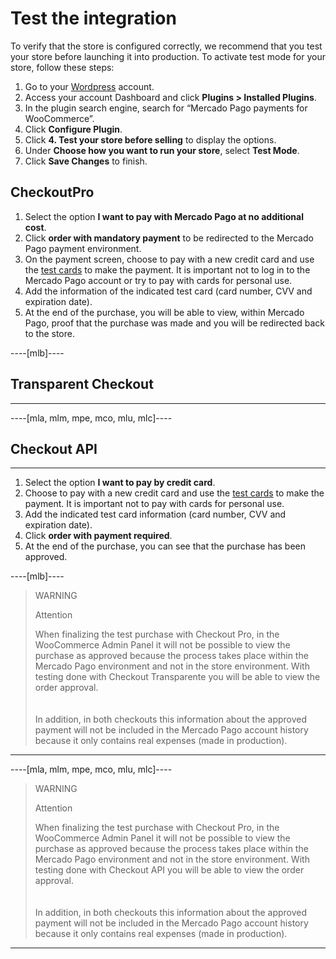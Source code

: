 # Test the integration

To verify that the store is configured correctly, we recommend that you test your store before launching it into production.
To activate test mode for your store, follow these steps:

1. Go to your [Wordpress](https://wordpress.com/) account.
2. Access your account Dashboard and click **Plugins > Installed Plugins**.
3. In the plugin search engine, search for “Mercado Pago payments for WooCommerce”.
4. Click **Configure Plugin**.
5. Click **4. Test your store before selling** to display the options.
6. Under **Choose how you want to run your store**, select **Test Mode**.
7. Click **Save Changes** to finish.

## CheckoutPro
1. Select the option **I want to pay with Mercado Pago at no additional cost**.
1. Click **order with mandatory payment** to be redirected to the Mercado Pago payment environment.
1. On the payment screen, choose to pay with a new credit card and use the [test cards](/developers/es/docs/woocommerce/additional-content/your-integrations/test/cards) to make the payment. It is important not to log in to the Mercado Pago account or try to pay with cards for personal use.
1. Add the information of the indicated test card (card number, CVV and expiration date).
1. At the end of the purchase, you will be able to view, within Mercado Pago, proof that the purchase was made and you will be redirected back to the store.

----[mlb]----
## Transparent Checkout
------------
----[mla, mlm, mpe, mco, mlu, mlc]----
## Checkout API
------------
1. Select the option **I want to pay by credit card**.
1. Choose to pay with a new credit card and use the [test cards](/developers/es/docs/woocommerce/additional-content/your-integrations/test/cards) to make the payment. It is important not to pay with cards for personal use.
1. Add the indicated test card information (card number, CVV and expiration date).
1. Click **order with payment required**.
1. At the end of the purchase, you can see that the purchase has been approved.

----[mlb]---- 
> WARNING
>
> Attention
>
> When finalizing the test purchase with Checkout Pro, in the WooCommerce Admin Panel it will not be possible to view the purchase as approved because the process takes place within the Mercado Pago environment and not in the store environment. With testing done with Checkout Transparente you will be able to view the order approval.<br>
> </br> <br/>
> In addition, in both checkouts this information about the approved payment will not be included in the Mercado Pago account history because it only contains real expenses (made in production).
------------

----[mla, mlm, mpe, mco, mlu, mlc]---- 
> WARNING
>
> Attention
>
> When finalizing the test purchase with Checkout Pro, in the WooCommerce Admin Panel it will not be possible to view the purchase as approved because the process takes place within the Mercado Pago environment and not in the store environment. With testing done with Checkout API you will be able to view the order approval.<br>
> </br> <br/>
> In addition, in both checkouts this information about the approved payment will not be included in the Mercado Pago account history because it only contains real expenses (made in production).
------------


